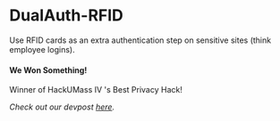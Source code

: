 # DualAuth-RFID
Use RFID cards as an extra authentication step on sensitive sites (think employee logins).


#### We Won Something!
Winner of HackUMass IV 's Best Privacy Hack!

*Check out our devpost [here](http://devpost.com/software/dualauth-rfid).*
